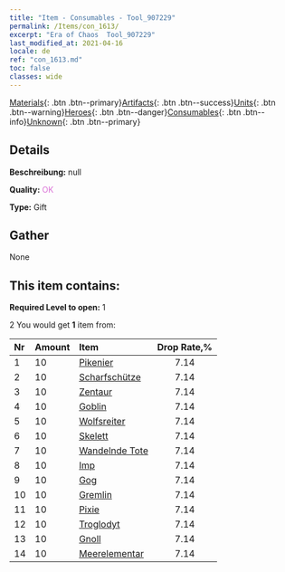 ```yaml
---
title: "Item - Consumables - Tool_907229"
permalink: /Items/con_1613/
excerpt: "Era of Chaos  Tool_907229"
last_modified_at: 2021-04-16
locale: de
ref: "con_1613.md"
toc: false
classes: wide
---
```

 [Materials](/de/Items/){: .btn .btn--primary}[Artifacts](/de/Items/Artifacts/){: .btn .btn--success}[Units](/de/Items/Units/){: .btn .btn--warning}[Heroes](/de/Items/Heroes/){: .btn .btn--danger}[Consumables](/de/Items/Consumables/){: .btn .btn--info}[Unknown](/de/Items/Unknown/){: .btn .btn--primary}

## Details
 **Beschreibung:** null

 **Quality:** <span style="color: #DA70D6">OK</span>

 **Type:** Gift

## Gather

  None

## This item contains:

 **Required Level to open:** 1

 2 You would get **1** item  from:

  | Nr | Amount |     Item    | Drop Rate,% |
  |:---|:-------|:------------|:---------:|
  | 1 | 10 | [Pikenier](/de/Items/unt_190/) | 7.14 | 
  | 2 | 10 | [Scharfschütze](/de/Items/unt_191/) | 7.14 | 
  | 3 | 10 | [Zentaur](/de/Items/unt_199/) | 7.14 | 
  | 4 | 10 | [Goblin](/de/Items/unt_217/) | 7.14 | 
  | 5 | 10 | [Wolfsreiter](/de/Items/unt_218/) | 7.14 | 
  | 6 | 10 | [Skelett](/de/Items/unt_208/) | 7.14 | 
  | 7 | 10 | [Wandelnde Tote](/de/Items/unt_209/) | 7.14 | 
  | 8 | 10 | [Imp](/de/Items/unt_226/) | 7.14 | 
  | 9 | 10 | [Gog](/de/Items/unt_227/) | 7.14 | 
  | 10 | 10 | [Gremlin](/de/Items/unt_235/) | 7.14 | 
  | 11 | 10 | [Pixie](/de/Items/unt_262/) | 7.14 | 
  | 12 | 10 | [Troglodyt](/de/Items/unt_244/) | 7.14 | 
  | 13 | 10 | [Gnoll](/de/Items/unt_253/) | 7.14 | 
  | 14 | 10 | [Meerelementar](/de/Items/unt_275/) | 7.14 | 
